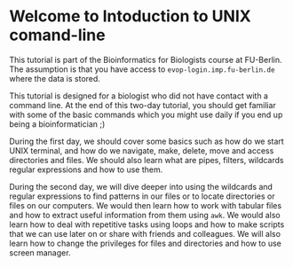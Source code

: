 # Welcome to Intoduction to UNIX comand-line

This tutorial is part of the Bioinformatics for Biologists course at FU-Berlin. The assumption is that you have access to `evop-login.imp.fu-berlin.de` where the data is stored. 

This tutorial is designed for a biologist who did not have contact with a command line. At the end of this two-day tutorial, you should get familiar with some of the basic commands which you might use daily if you end up being a bioinformatician ;)  

During the first day, we should cover some basics such as how do we start UNIX terminal, and how do we navigate, make, delete, move and access directories and files. We should also learn what are pipes, filters, wildcards regular expressions and how to use them.

During the second day, we will dive deeper into using the wildcards and regular expressions to find patterns in our files or to locate directories or files on our computers. We would then learn how to work with tabular files and how to extract useful information from them using `awk`. We would also learn how to deal with repetitive tasks using loops and how to make scripts that we can use later on or share with friends and colleagues. We will also learn how to change the privileges for files and directories and how to use screen manager.
